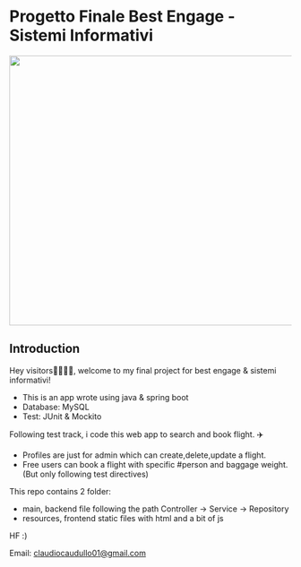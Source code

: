 # Progetto Finale Best Engage - Sistemi Informativi

 <img width="860" height="482" src="https://i.postimg.cc/g2R713NW/Screenshot-2025-04-17-at-12-46-33.png">

## Introduction
Hey visitors🚶‍♀️🚶‍♂️, welcome to my final project for best engage & sistemi informativi!
- This is an app wrote using java & spring boot 
- Database: MySQL
- Test: JUnit & Mockito

 Following test track, i code this web app to search and book flight. ✈️
- Profiles are just for admin which can create,delete,update a flight. 
- Free users can book a flight with specific #person and baggage weight. (But only following test directives) 


This repo contains 2 folder:
- main, backend file following the path Controller -> Service -> Repository
- resources, frontend static files with html and a bit of js

HF :) 

Email: claudiocaudullo01@gmail.com
